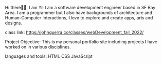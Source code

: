 Hi there👋🏻, I am Yi!
I am a software development engineer based in SF Bay Area.
I am a programmer but I also have backgrounds of architecture and Human-Computer Interactions, I love to explore and create apps, arts and designs.

class link:
https://johnguerra.co/classes/webDevelopment_fall_2022/

Project Objective:
This is my personal portfolio site including projects I have worked on in various disciplines.

languages and tools:
HTML
CSS
JavaScript
